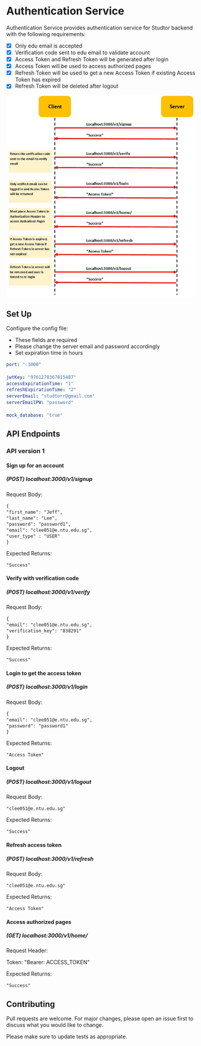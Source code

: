 # Authentication Service

Authentication Service provides authentication service for Studtor backend with the following requirements:
- [x] Only edu email is accepted
- [x] Verification code sent to edu email to validate account
- [x] Access Token and Refresh Token will be generated after login
- [x] Access Token will be used to access authorized pages
- [x] Refresh Token will be used to get a new Access Token if existing Access Token has expired
- [x] Refresh Token will be deleted after logout

![Alt text](https://github.com/leechongyan/Studtor_backend/blob/database_interface/images/workflow.JPG "Authentication Flow")

## Set Up

Configure the config file:
* These fields are required
* Please change the server email and password accordingly
* Set expiration time in hours
```yml
port: ":3000"

jwtKey: "9761278367815487"
accessExpirationTime: "1"
refreshExpirationTime: "2"
serverEmail: "studtorr@gmail.com"
serverEmailPW: "password"

mock_database: "true"
```


## API Endpoints
### API version 1

#### Sign up for an account

##### (POST) localhost:3000/v1/signup

Request Body:

```
{
"first_name": "Jeff",
"last_name": "Lee",
"password": "password1",
"email": "clee051@e.ntu.edu.sg",
"user_type" : "USER"
}
```

Expected Returns:

```
"Success"
```

#### Verify with verification code
##### (POST) localhost:3000/v1/verify

Request Body:

```
{
"email": "clee051@e.ntu.edu.sg",
"verification_key": "838291"
}
```

Expected Returns:

```
"Success"
```

#### Login to get the access token
##### (POST) localhost:3000/v1/login

Request Body:

```
{
"email": "clee051@e.ntu.edu.sg",
"password": "password1"
}
```

Expected Returns:

```
"Access Token"
```

#### Logout 
##### (POST) localhost:3000/v1/logout

Request Body:

```
"clee051@e.ntu.edu.sg"
```

Expected Returns:

```
"Success"
```

#### Refresh access token
##### (POST) localhost:3000/v1/refresh

Request Body:

```
"clee051@e.ntu.edu.sg"
```

Expected Returns:

```
"Access Token"
```

#### Access authorized pages
##### (GET) localhost:3000/v1/home/

Request Header:

Token: "Bearer: ACCESS_TOKEN"

Expected Returns:

```
"Success"
```

## Contributing
Pull requests are welcome. For major changes, please open an issue first to discuss what you would like to change.

Please make sure to update tests as appropriate.